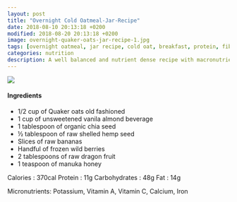 ```yaml
---
layout: post
title: "Overnight Cold Oatmeal-Jar-Recipe"
date: 2018-08-10 20:13:18 +0200
modified: 2018-08-20 20:13:18 +0200
image: overnight-quaker-oats-jar-recipe-1.jpg
tags: [overnight oatmeal, jar recipe, cold oat, breakfast, protein, fiber, almond milk, mason jar recipe, hemp seeds, simple recipe]
categories: nutrition
description: A well balanced and nutrient dense recipe with macronutrients - protein, healthy fat, fiber, and green! Depending on your nutrition goals, you can use this recipe and tailor to your needs. The goal is to make sure your smoothie has these macronutrients.
---
```



![]({{site.baseurl}}/images/overnight-quaker-oats-jar-recipe-2.jpg)

#### Ingredients

* 1/2 cup of Quaker oats old fashioned
* 1 cup of unsweetened vanila almond beverage
* 1 tablespoon of organic chia seed
* ½ tablespoon of raw shelled hemp seed
* Slices of raw bananas
* Handful of frozen wild berries
* 2 tablespoons of raw dragon fruit
* 1 teaspoon of manuka honey

Calories      : 370cal
Protein       : 11g
Carbohydrates : 48g
Fat           : 14g

Micronutrients: Potassium, Vitamin A, Vitamin C, Calcium, Iron
